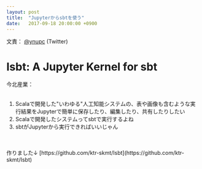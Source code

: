 ```yaml
---
layout: post
title:  "Jupyterからsbtを使う"
date:   2017-09-18 20:00:00 +0900
---
```

文責： [@ynupc](https://twitter.com/ynupc) (Twitter)

# Isbt: A Jupyter Kernel for sbt

今北産業：  
<br>
1. Scalaで開発した"いわゆる"人工知能システムの、表や画像も含むような実行結果をJupyterで簡単に保存したり、編集したり、共有したりしたい
1. Scalaで開発したシステムってsbtで実行するよね
1. sbtがJupyterから実行できればいいじゃん
<br>
<br>
作りました↓  
[https://github.com/ktr-skmt/Isbt](https://github.com/ktr-skmt/Isbt)

